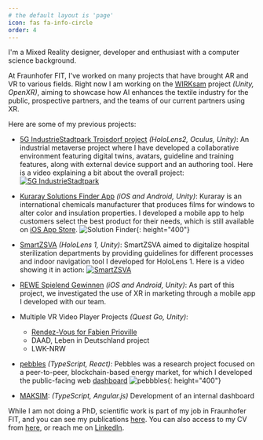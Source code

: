 ```yaml
---
# the default layout is 'page'
icon: fas fa-info-circle
order: 4
---
```


I'm a Mixed Reality designer, developer and enthusiast with a computer science background. 

At Fraunhofer FIT, I've worked on many projects that have brought AR and VR to various fields. Right now I am working on the [WIRKsam](https://wirksam.nrw) project *(Unity, OpenXR)*, aiming to showcase how AI enhances the textile industry for the public, prospective partners, and the teams of our current partners using XR. 

Here are some of my previous projects:

- [5G IndustrieStadtpark Troisdorf project](https://www.5gtroisdorf.de) *(HoloLens2, Oculus, Unity)*: An industrial metaverse project where I have developed a collaborative environment featuring digital twins, avatars, guideline and training features, along with external device support and an authoring tool. Here is a video explaining a bit about the overall project:
[![5G IndustrieStadtpark](https://img.youtube.com/vi/QmvphzI1kvQ/0.jpg)](https://www.youtube.com/watch?v=QmvphzI1kvQ "5G IndustrieStadtpark Troisdorf project")
- [Kuraray Solutions Finder App](https://magazin.kuraray.eu/2021/07/21/solution-finder-new-app-offers-a-window-into-optimum-interlayer-selection/) *(iOS and Android, Unity)*: Kuraray is an international chemicals manufacturer that produces films for windows to alter color and insulation properties. I developed a mobile app to help customers select the best product for their needs, which is still available on [iOS App Store](https://apps.apple.com/us/app/solution-finder/id1574510476). 
![Solution Finder](https://ujell.github.io/assets/img/about/SolutionFinder.png){: height="400"}
- [SmartZSVA](https://www.fit.fraunhofer.de/en/business-areas/human-centered-engineering-and-design/HCED_Research/smartzsva.html) *(HoloLens 1, Unity)*: SmartZSVA aimed to digitalize hospital sterilization departments by providing guidelines for different processes and indoor navigation tool I developed for HoloLens 1. Here is a video showing it in action:
[![SmartZSVA](https://img.youtube.com/vi/CJEDzPTUxPY/0.jpg)](https://www.youtube.com/watch?v=CJEDzPTUxPY "SmartZSVA")
- [REWE Spielend Gewinnen](https://iditech.org/testmaerkte-spielend-gewinnen/) *(iOS and Android, Unity)*: As part of this project, we investigated the use of XR in marketing through a mobile app I developed with our team.
- Multiple VR Video Player Projects *(Quest Go, Unity)*:
    - [Rendez-Vous for Fabien Prioville](https://fabienprioville.com/archive/rendez-vous/)
    - DAAD, Leben in Deutschland project
    - LWK-NRW
- [pebbles](https://pebbles-projekt.de/ueber-uns/) *(TypeScript, React)*: Pebbles was a research project focused on a peer-to-peer, blockchain-based energy market, for which I developed the public-facing web [dashboard](https://pebbles.fit.fraunhofer.de/market/) 
![pebbbles](https://ujell.github.io/assets/img/about/Pebbles.png){: height="400"}

- [MAKSIM](https://www.fit.fraunhofer.de/de/geschaeftsfelder/digitale-energie/maksim.html): *(TypeScript, Angular.js)* Development of an internal dashboard 

While I am not doing a PhD, scientific work is part of my job in Fraunhofer FIT, and you can see my publications [here](https://www.researchgate.net/profile/Yuecel-Uzun). You can also access to my CV from [here](https://ujell.github.io/assets/doc/CV-EN.pdf), or reach me on [LinkedIn](https://www.linkedin.com/in/yuceluzun/). 
